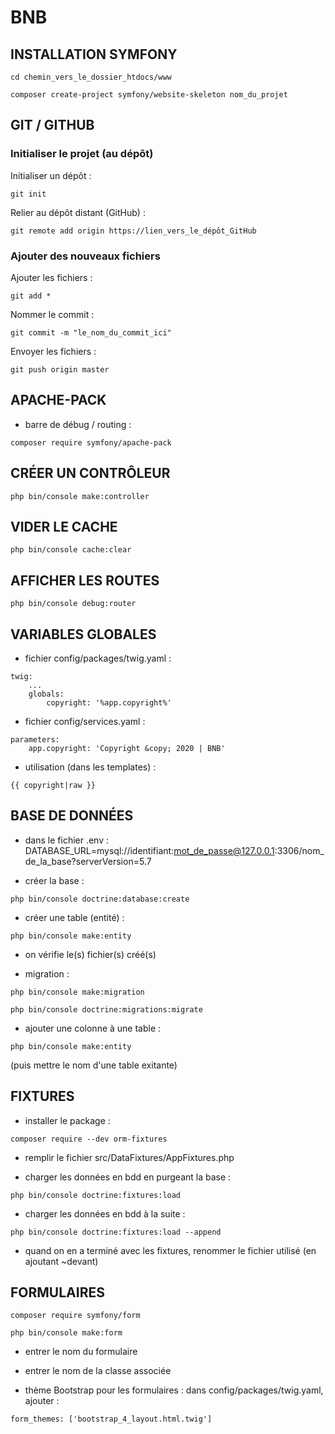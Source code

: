 # BNB

## INSTALLATION SYMFONY

```
cd chemin_vers_le_dossier_htdocs/www
```
```
composer create-project symfony/website-skeleton nom_du_projet
```

## GIT / GITHUB

### Initialiser le projet (au dépôt)

Initialiser un dépôt :
```
git init
```
Relier au dépôt distant (GitHub) :
```
git remote add origin https://lien_vers_le_dépôt_GitHub
```

### Ajouter des nouveaux fichiers

Ajouter les fichiers :
```
git add *
```
Nommer le commit :
```
git commit -m "le_nom_du_commit_ici"
```
Envoyer les fichiers :
```
git push origin master
```

## APACHE-PACK

- barre de débug / routing :
```
composer require symfony/apache-pack
```

## CRÉER UN CONTRÔLEUR

```
php bin/console make:controller
```

## VIDER LE CACHE

```
php bin/console cache:clear
```

## AFFICHER LES ROUTES

```
php bin/console debug:router
```

## VARIABLES GLOBALES

- fichier config/packages/twig.yaml :
```
twig:
    ...
    globals:
        copyright: '%app.copyright%'
```

- fichier config/services.yaml :
```
parameters:
    app.copyright: 'Copyright &copy; 2020 | BNB'
```

- utilisation (dans les templates) :
```
{{ copyright|raw }}
```

## BASE DE DONNÉES

- dans le fichier .env :
DATABASE_URL=mysql://identifiant:mot_de_passe@127.0.0.1:3306/nom_de_la_base?serverVersion=5.7

- créer la base :
```
php bin/console doctrine:database:create
```

- créer une table (entité) :
```
php bin/console make:entity
```

- on vérifie le(s) fichier(s) créé(s)

- migration :
```
php bin/console make:migration
```
```
php bin/console doctrine:migrations:migrate
```

- ajouter une colonne à une table :
```
php bin/console make:entity
```
(puis mettre le nom d'une table exitante)

## FIXTURES

- installer le package :
```
composer require --dev orm-fixtures
```

- remplir le fichier src/DataFixtures/AppFixtures.php

- charger les données en bdd en purgeant la base :
```
php bin/console doctrine:fixtures:load
```

- charger les données en bdd à la suite :
```
php bin/console doctrine:fixtures:load --append
```

- quand on en a terminé avec les fixtures, renommer le fichier utilisé (en ajoutant ~devant)

## FORMULAIRES

```
composer require symfony/form
```
```
php bin/console make:form
```

- entrer le nom du formulaire
- entrer le nom de la classe associée

- thème Bootstrap pour les formulaires : dans config/packages/twig.yaml, ajouter :
```
form_themes: ['bootstrap_4_layout.html.twig']
```
